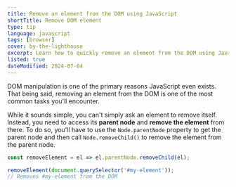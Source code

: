 ```yaml
---
title: Remove an element from the DOM using JavaScript
shortTitle: Remove DOM element
type: tip
language: javascript
tags: [browser]
cover: by-the-lighthouse
excerpt: Learn how to quickly remove an element from the DOM using JavaScript.
listed: true
dateModified: 2024-07-04
---
```


DOM manipulation is one of the primary reasons JavaScript even exists. That being said, removing an element from the DOM is one of the most common tasks you'll encounter.

While it sounds simple, you can't simply ask an element to remove itself. Instead, you need to access its **parent node** and **remove the element** from there. To do so, you'll have to use the `Node.parentNode` property to get the parent node and then call `Node.removeChild()` to remove the element from the parent node.

```js
const removeElement = el => el.parentNode.removeChild(el);

removeElement(document.querySelector('#my-element'));
// Removes #my-element from the DOM
```
